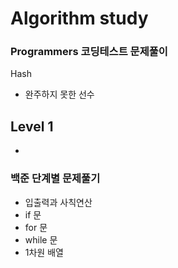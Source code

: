 # Algorithm study

### Programmers 코딩테스트 문제풀이

  Hash
  - 완주하지 못한 선수
  
  ## Level 1
   -

### 백준 단계별 문제풀기
  - 입출력과 사칙연산
  - if 문
  - for 문
  - while 문
  - 1차원 배열
  
